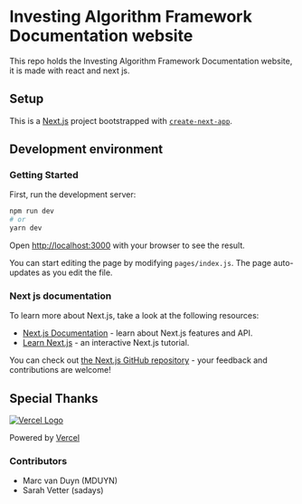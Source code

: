 # Investing Algorithm Framework Documentation website
This repo holds the Investing Algorithm Framework Documentation website, 
it is made with react and next js.


## Setup
This is a [Next.js](https://nextjs.org/) project bootstrapped with [`create-next-app`](https://github.com/vercel/next.js/tree/canary/packages/create-next-app).


## Development environment

### Getting Started
First, run the development server:

```bash
npm run dev
# or
yarn dev
```

Open [http://localhost:3000](http://localhost:3000) with your browser to see the result.

You can start editing the page by modifying `pages/index.js`. The page auto-updates as you edit the file.

### Next js documentation

To learn more about Next.js, take a look at the following resources:

- [Next.js Documentation](https://nextjs.org/docs) - learn about Next.js features and API.
- [Learn Next.js](https://nextjs.org/learn) - an interactive Next.js tutorial.

You can check out [the Next.js GitHub repository](https://github.com/vercel/next.js/) - your feedback and contributions are welcome!


## Special Thanks
[![Vercel Logo](https://cdn.jsdelivr.net/gh/paizi/vue-test/vercel.svg)](https://vercel.com/?utm_source=investing-algorithm-framework&utm_campaign=oss)

Powered by [Vercel](https://vercel.com/?utm_source=voice-editor&utm_campaign=oss)

### Contributors
* Marc van Duyn (MDUYN)
* Sarah Vetter (sadays)